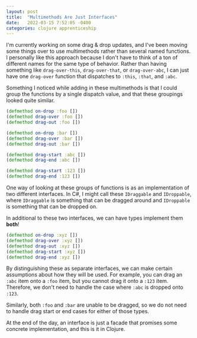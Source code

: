 ```yaml
---
layout: post
title:  "Multimethods Are Just Interfaces"
date:   2022-03-15 7:52:05 -0400
categories: clojure apprenticeship
---
```


I'm currently working on some drag & drop updates, and I've been
moving some things over to use multimethods rather than several
named functions. I personally like this approach because I don't 
have to think of a ton of different names for the same type of 
behavior. Rather than having something like  `drag-over-this`, 
`drag-over-that`, or `drag-over-abc`, I can just have one `drag-over`
function that dispatches to `:this`, `:that`, and `:abc`. 

Something I noticed while adding in these multimethods is that
I could group the functions by a single dispatch value, and that 
these groupings looked quite similar.

````clojure
(defmethod on-drop :foo [])
(defmethod drag-over :foo [])
(defmethod drag-out :foo [])

(defmethod on-drop :bar [])
(defmethod drag-over :bar [])
(defmethod drag-out :bar [])

(defmethod drag-start :abc [])
(defmethod drag-end :abc [])

(defmethod drag-start :123 [])
(defmethod drag-end :123 [])
````

One way of looking at these groups of functions is as an implementation
of two different interfaces. In C#, I might call these `IDraggable` and
`IDroppable`, where `IDraggable` is something that can be dragged around
and `IDroppable` is something that can be dropped on. 

In additional to these two interfaces, we can have types implement them 
**both**!

````clojure
(defmethod on-drop :xyz [])
(defmethod drag-over :xyz [])
(defmethod drag-out :xyz [])
(defmethod drag-start :xyz [])
(defmethod drag-end :xyz [])
````

By distinguishing these as separate interfaces, we can make certain assumptions 
about how they will be used. For example, you can drag an `:abc` item onto a 
`:foo` item, but you cannot drag it onto a `:123` item. Therefore, we don't need
to handle the case where `:abc` is dropped onto `:123`.

Similarly, both `:foo` and `:bar` are unable to be dragged, so we do not need
to handle drag start or end cases for either of those types.

At the end of the day, an interface is just a facade that promises some concrete
implementation, and this is it in Clojure.
